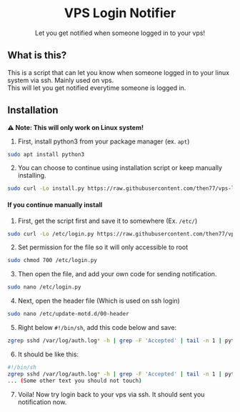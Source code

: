 <h1 align="center">VPS Login Notifier</h1>
<p align="center">Let you get notified when someone logged in to your vps!</p>

## What is this?
This is a script that can let you know when someone logged in to your linux system via ssh. Mainly used on vps.<br>
This will let you get notified everytime someone is logged in.

## Installation
**⚠️ Note: This will only work on Linux system!**

1. First, install python3 from your package manager (ex. `apt`)
```bash
sudo apt install python3
```

2. You can choose to continue using installation script or keep manually installing.
```bash
sudo curl -Lo install.py https://raw.githubusercontent.com/then77/vps-login-notifier/main/install.py && sudo python3 install.py
```

#### If you continue manually install
1. First, get the script first and save it to somewhere (Ex. `/etc/`)
```bash
sudo curl -Lo /etc/login.py https://raw.githubusercontent.com/then77/vps-login-notifier/main/login.py
```

2. Set permission for the file so it will only accessible to root
```bash
sudo chmod 700 /etc/login.py
```

3. Then open the file, and add your own code for sending notification.
```bash
sudo nano /etc/login.py
```

4. Next, open the header file (Which is used on ssh login)
```bash
sudo nano /etc/update-motd.d/00-header
```

5. Right below `#!/bin/sh`, add this code below and save:
```bash
zgrep sshd /var/log/auth.log* -h | grep -F 'Accepted' | tail -n 1 | python3 /etc/login.py
```

6. It should be like this:
```bash
#!/bin/sh
zgrep sshd /var/log/auth.log* -h | grep -F 'Accepted' | tail -n 1 | python3 /etc/login.py
... (Some other text you should not touch)
```

7. Voila! Now try login back to your vps via ssh. It should sent you notification now.
